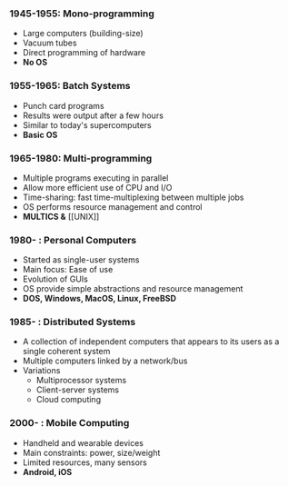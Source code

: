### 1945-1955: Mono-programming
- Large computers (building-size)
- Vacuum tubes
- Direct programming of hardware
- **No OS**

### 1955-1965: Batch Systems
- Punch card programs
- Results were output after a few hours
- Similar to today's supercomputers
- **Basic OS**

### 1965-1980: Multi-programming
- Multiple programs executing in parallel
- Allow more efficient use of CPU and I/O
- Time-sharing: fast time-multiplexing between multiple jobs
- OS performs resource management and control
- **MULTICS &** [[UNIX]]

### 1980- : Personal Computers
- Started as single-user systems
- Main focus: Ease of use
- Evolution of GUIs
- OS provide simple abstractions and resource management
- **DOS, Windows, MacOS, Linux, FreeBSD**

### 1985- : Distributed Systems
- A collection of independent computers that appears to its users as a single coherent system
- Multiple computers linked by a network/bus
- Variations
	- Multiprocessor systems
	- Client-server systems
	- Cloud computing

### 2000- : Mobile Computing
- Handheld and wearable devices
- Main constraints: power, size/weight
- Limited resources, many sensors
- **Android, iOS**
